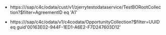 * https://<host>/sap/c4c/odata/cust/v1/zjerrytestodataservice/TestBORootCollection?$filter=AgreementID eq 'A1'

* https://<host>/sap/c4c/odata/v1/c4codata/OpportunityCollection?$filter=UUID eq guid'00163E02-944F-1ED1-A6E2-F7D247603D12' 
